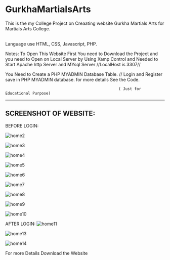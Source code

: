 # GurkhaMartialsArts
This is the my College Project on  Creaating website  Gurkha Martials Arts for Martials Arts College.

<br> Language use HTML, CSS, Javascript,
PHP.


Notes: To Open This Website First You need to Download the Project and you need to Open on Local Server by Using Xamp Control and Needed to
Start Apache http Server and MYsql Server
//LocalHost is 3307//


You Need to Create a PHP MYADMIN Database Table. // Login and Register save in PHP MYADMIN database. for more details See the Code.
                                                    
                                                      
                                                      ( Just for Educational Purpose) 

--------------------------------------------------------------------------------------------------------------------------------------------
SCREENSHOT OF WEBSITE:
----------------------
BEFORE LOGIN:

![home2](https://github.com/iambishalthapa/GurkhaMartialsArts/assets/140072859/4d325b50-e5f3-4079-9e60-b9382deb69a8)

![home3](https://github.com/iambishalthapa/GurkhaMartialsArts/assets/140072859/c38f76af-ee22-454c-9954-b4c848c92738)

![home4](https://github.com/iambishalthapa/GurkhaMartialsArts/assets/140072859/183a1a7b-9f04-4641-971f-71657d2da31f)

![home5](https://github.com/iambishalthapa/GurkhaMartialsArts/assets/140072859/73aa6fac-dba2-4366-ac24-16f43c58ae14)

![home6](https://github.com/iambishalthapa/GurkhaMartialsArts/assets/140072859/0eeb4c92-04e6-45be-afa4-dbe4bf2099a1)

![home7](https://github.com/iambishalthapa/GurkhaMartialsArts/assets/140072859/bc8ff058-4372-468a-93fd-8356636974e0)

![home8](https://github.com/iambishalthapa/GurkhaMartialsArts/assets/140072859/478dd1bc-7354-4b8b-b93f-20a4f474e182)

![home9](https://github.com/iambishalthapa/GurkhaMartialsArts/assets/140072859/cd097874-30ba-444d-8cdc-469fec947d4e)

![home10](https://github.com/iambishalthapa/GurkhaMartialsArts/assets/140072859/30b7a169-4257-4627-9824-73f6544e02e0)


AFTER LOGIN:
![home11](https://github.com/iambishalthapa/GurkhaMartialsArts/assets/140072859/7425a360-6616-4217-bbd6-d8cc9e74cb93)

![home13](https://github.com/iambishalthapa/GurkhaMartialsArts/assets/140072859/466a4758-596d-4419-b539-60f53d01a237)

![home14](https://github.com/iambishalthapa/GurkhaMartialsArts/assets/140072859/1a3d0d2a-d974-4049-9bfb-c336a168c776)

For more Details Download the Website
